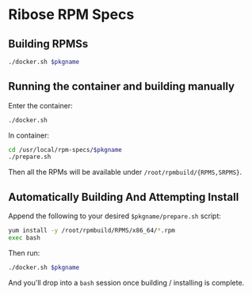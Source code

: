 # Ribose RPM Specs

## Building RPMSs

```sh
./docker.sh $pkgname
```

## Running the container and building manually

Enter the container:
```sh
./docker.sh
```

In container:
```sh
cd /usr/local/rpm-specs/$pkgname
./prepare.sh
```

Then all the RPMs will be available under `/root/rpmbuild/{RPMS,SRPMS}`.


## Automatically Building And Attempting Install

Append the following to your desired `$pkgname/prepare.sh` script:

```sh
yum install -y /root/rpmbuild/RPMS/x86_64/*.rpm
exec bash
```

Then run:

```sh
./docker.sh $pkgname
```

And you'll drop into a `bash` session once building / installing is
complete.
